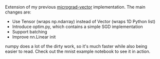 Extension of my previous [micrograd-vector](https://github.com/ckkissane/micrograd-vector) implementation. The main changes are:
* Use Tensor (wraps np.ndarray) instead of Vector (wraps 1D Python list)
* Introduce optim.py, which contains a simple SGD implementation
* Support batching
* Improve nn.Linear init

numpy does a lot of the dirty work, so it's much faster while also being
easier to read. Check out the mnist example notebook to see it in action.
